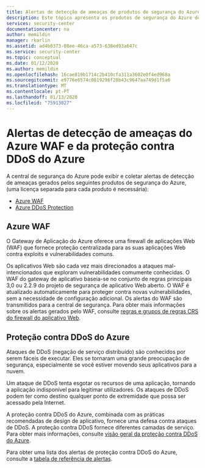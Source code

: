 ```yaml
---
title: Alertas de detecção de ameaças de produtos de segurança do Azure na central de segurança do Azure
description: Este tópico apresenta os produtos de segurança do Azure dos quais a central de segurança do Azure pode exibir alertas de ameaça
services: security-center
documentationcenter: na
author: memildin
manager: rkarlin
ms.assetid: ad4b0373-08ee-46ca-a573-638ed93a647c
ms.service: security-center
ms.topic: conceptual
ms.date: 01/12/2020
ms.author: memildin
ms.openlocfilehash: 16cae819b1714c2b410cfa311a3602e0f4ed968a
ms.sourcegitcommit: e9776e6574c0819296f28b43c9647aa749d1f5a6
ms.translationtype: MT
ms.contentlocale: pt-PT
ms.lasthandoff: 01/13/2020
ms.locfileid: "75913027"
---
```

# <a name="threat-detection-alerts-from-azure-waf-and-azure-ddos-protection"></a>Alertas de detecção de ameaças do Azure WAF e da proteção contra DDoS do Azure

A central de segurança do Azure pode exibir e coletar alertas de detecção de ameaças gerados pelos seguintes produtos de segurança do Azure, (uma licença separada para cada produto é necessária):

* [Azure WAF](#azure-waf)
* [Azure DDoS Protection](#azure-ddos)

## Azure WAF <a name="azure-waf"></a>

O Gateway de Aplicação do Azure oferece uma firewall de aplicações Web (WAF) que fornece proteção centralizada para as suas aplicações Web contra exploits e vulnerabilidades comuns.

Os aplicativos Web são cada vez mais direcionados a ataques mal-intencionados que exploram vulnerabilidades comumente conhecidas. O WAF do gateway de aplicativo baseia-se no conjunto de regras principais 3,0 ou 2.2.9 do projeto de segurança de aplicativo Web aberto. O WAF é atualizado automaticamente para proteger contra novas vulnerabilidades, sem a necessidade de configuração adicional. Os alertas do WAF são transmitidos para a central de segurança. Para obter mais informações sobre os alertas gerados pelo WAF, consulte [regras e grupos de regras CRS do firewall do aplicativo Web](../web-application-firewall/ag/application-gateway-crs-rulegroups-rules.md?tabs=owasp31#crs911-31).

## Proteção contra DDoS do Azure<a name="azure-ddos"></a>

Ataques de DDoS (negação de serviço distribuído) são conhecidos por serem fáceis de executar. Eles se tornaram uma grande preocupação de segurança, especialmente se você estiver movendo seus aplicativos para a nuvem. 

Um ataque de DDoS tenta esgotar os recursos de uma aplicação, tornando a aplicação indisponível para legitimar utilizadores. Os ataques de DDoS podem ter como destino qualquer ponto de extremidade que possa ser acessado pela Internet.

A proteção contra DDoS do Azure, combinada com as práticas recomendadas de design de aplicativo, fornece uma defesa contra ataques de DDoS. A proteção contra DDoS fornece diferentes camadas de serviço. Para obter mais informações, consulte [visão geral da proteção contra DDoS do Azure](https://docs.microsoft.com/azure/virtual-network/ddos-protection-overview).

Para obter uma lista dos alertas de proteção contra DDoS do Azure, consulte a [tabela de referência de alertas](alerts-reference.md#alerts-azureddos).